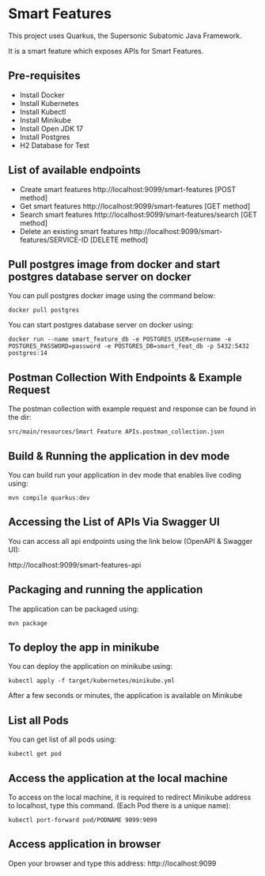 # Smart Features

This project uses Quarkus, the Supersonic Subatomic Java Framework.

It is a smart feature which exposes APIs for Smart Features.

## Pre-requisites

- Install Docker
- Install Kubernetes
- Install Kubectl
- Install Minikube
- Install Open JDK 17
- Install Postgres
- H2 Database for Test

## List of available endpoints

- Create smart features http://localhost:9099/smart-features [POST method]
- Get smart features http://localhost:9099/smart-features [GET method]
- Search smart features http://localhost:9099/smart-features/search [GET method]
- Delete an existing smart features http://localhost:9099/smart-features/SERVICE-ID [DELETE method]

## Pull postgres image from docker and start postgres database server on docker

You can pull postgres docker image using the command below:
```shell script
docker pull postgres
```

You can start postgres database server on docker using:
```shell script
docker run --name smart_feature_db -e POSTGRES_USER=username -e POSTGRES_PASSWORD=password -e POSTGRES_DB=smart_feat_db -p 5432:5432 postgres:14
```
## Postman Collection With Endpoints & Example Request

The postman collection with example request and response can be found in the dir:

```shell script
src/main/resources/Smart Feature APIs.postman_collection.json
```

## Build & Running the application in dev mode

You can build run your application in dev mode that enables live coding using:
```shell script
mvn compile quarkus:dev
```
## Accessing the List of APIs Via Swagger UI

You can access all api endpoints using the link below (OpenAPI & Swagger UI):

http://localhost:9099/smart-features-api


## Packaging and running the application

The application can be packaged using:
```shell script
mvn package
```

## To deploy the app in minikube

You can deploy the application on minikube using:
```shell script
kubectl apply -f target/kubernetes/minikube.yml
```
After a few seconds or minutes, the application is available on Minikube

## List all Pods

You can get list of all pods using:
```shell script
kubectl get pod
```

## Access the application at the local machine

To access on the local machine, it is required to redirect Minikube address to
localhost, type this command. (Each Pod there is a unique name):

```shell script
kubectl port-forward pod/PODNAME 9099:9099
```
## Access application in browser

Open your browser and type this address: http://localhost:9099
